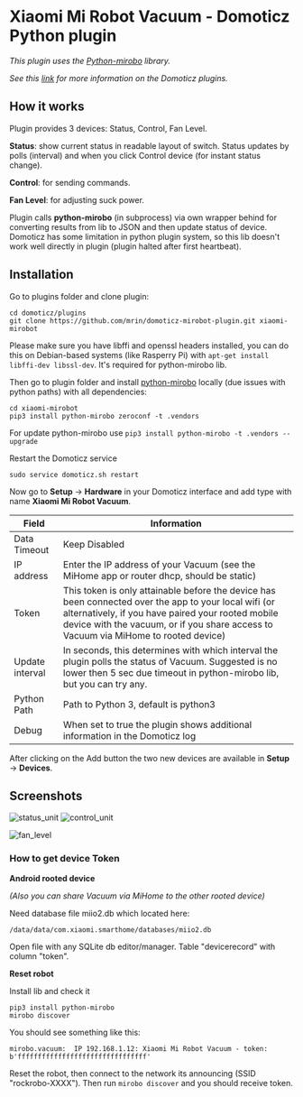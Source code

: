 # Xiaomi Mi Robot Vacuum - Domoticz Python plugin

*This plugin uses the [Python-mirobo](https://github.com/rytilahti/python-mirobo) library.*

*See this [link](https://www.domoticz.com/wiki/Using_Python_plugins) for more information on the Domoticz plugins.*

## How it works

Plugin provides 3 devices: Status, Control, Fan Level.

**Status**: show current status in readable layout of switch. Status updates by polls 
(interval) and when you click Control device (for instant status change).

**Control**: for sending commands.

**Fan Level**: for adjusting suck power.

Plugin calls **python-mirobo** (in subprocess) via own wrapper behind for converting results from lib to JSON and then update status of device.
Domoticz has some limitation in python plugin system, so this lib doesn't work well directly in plugin (plugin halted after first heartbeat).

## Installation

Go to plugins folder and clone plugin:
```
cd domoticz/plugins
git clone https://github.com/mrin/domoticz-mirobot-plugin.git xiaomi-mirobot
```

Please make sure you have libffi and openssl headers installed, you can do this on Debian-based systems (like Rasperry Pi) with ```apt-get install libffi-dev libssl-dev```.
It's required for python-mirobo lib.

Then go to plugin folder and install [python-mirobo](https://github.com/rytilahti/python-mirobo) locally (due issues with python paths) with all dependencies:
```
cd xiaomi-mirobot
pip3 install python-mirobo zeroconf -t .vendors
```

For update python-mirobo use ```pip3 install python-mirobo -t .vendors --upgrade```

Restart the Domoticz service
```
sudo service domoticz.sh restart
```

Now go to **Setup** -> **Hardware** in your Domoticz interface and add type with name **Xiaomi Mi Robot Vacuum**.

| Field | Information|
| ----- | ---------- |
| Data Timeout | Keep Disabled |
| IP address | Enter the IP address of your Vacuum (see the MiHome app or router dhcp, should be static) |
| Token |  This token is only attainable before the device has been connected over the app to your local wifi (or alternatively, if you have paired your rooted mobile device with the vacuum, or if you share access to Vacuum via MiHome to rooted device) |
| Update interval | In seconds, this determines with which interval the plugin polls the status of Vacuum. Suggested is no lower then 5 sec due timeout in python-mirobo lib, but you can try any.  |
| Python Path | Path to Python 3, default is python3 |
| Debug | When set to true the plugin shows additional information in the Domoticz log |

After clicking on the Add button the two new devices are available in **Setup** -> **Devices**.

## Screenshots

![status_unit](https://user-images.githubusercontent.com/93999/29568433-0da95692-8759-11e7-8706-344c02536d6a.png)
![control_unit](https://user-images.githubusercontent.com/93999/29568435-13645e10-8759-11e7-92d8-5fe130912c78.png)

![fan_level](https://user-images.githubusercontent.com/93999/29668575-6906ea22-88e9-11e7-8508-8f0ff48e2f78.png)

### How to get device Token

**Android rooted device** 

*(Also you can share Vacuum via MiHome to the other rooted device)*

Need database file miio2.db which located here: 
```
/data/data/com.xiaomi.smarthome/databases/miio2.db 
```
Open file with any SQLite db editor/manager. Table "devicerecord" with column "token".

**Reset robot**

Install lib and check it
```
pip3 install python-mirobo
mirobo discover
```
You should see something like this:
```
mirobo.vacuum:  IP 192.168.1.12: Xiaomi Mi Robot Vacuum - token: b'ffffffffffffffffffffffffffffffff'
```

Reset the robot, then connect to the network its announcing (SSID "rockrobo-XXXX"). 
Then run ```mirobo discover``` and you should receive token.
